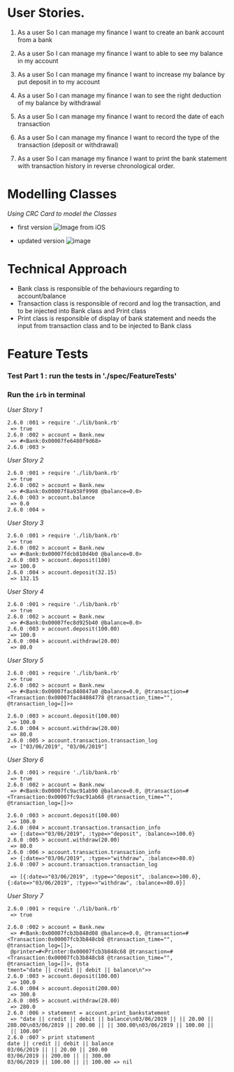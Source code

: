 # User Stories.   
1. As a user
So I can manage my finance
I want to create an bank account from a bank

2. As a user
So I can manage my finance
I want to able to see my balance in my account

3. As a user
So I can manage my finance
I want to increase my balance by put deposit in to my account

4. As a user
So I can manage my finance
I wan to see the right deduction of my balance by withdrawal

5. As a user
So I can manage my finance
I want to record the date of each transaction

6. As a user
So I can manage my finance
I want to record the type of the transaction (deposit or withdrawal)

7. As a user
So I can manage my finance
I want to print the bank statement with transaction history in reverse chronological order.


# Modelling Classes
*Using CRC Card to model the Classes*

* first version
![Image from iOS](https://user-images.githubusercontent.com/47269063/58797329-a7ca9a80-85f7-11e9-8ba8-f4ce39917d84.jpg)

* updated version
![image](https://user-images.githubusercontent.com/47269063/58835141-0ec66e80-864d-11e9-9a93-cadfe47434b3.png)

# Technical Approach

* Bank class is responsible of the behaviours regarding to account/balance
* Transaction class is responsible of record and log the transaction, and to be injected into Bank class and Print class
* Print class is responsible of display of bank statement and needs the input from transaction class and to be injected to Bank class


# Feature Tests
  ### Test Part 1 : run the tests in './spec/FeatureTests'

  ### Run the ```irb``` in terminal


*User Story 1*

```
2.6.0 :001 > require './lib/bank.rb'
 => true
2.6.0 :002 > account = Bank.new
 => #<Bank:0x00007fe6480f9d68>
2.6.0 :003 >
```

*User Story 2*
```
2.6.0 :001 > require './lib/bank.rb'
 => true
2.6.0 :002 > account = Bank.new
 => #<Bank:0x00007f8a938f9998 @balance=0.0>
2.6.0 :003 > account.balance
 => 0.0
2.6.0 :004 >
```

*User Story 3*
```
2.6.0 :001 > require './lib/bank.rb'
 => true
2.6.0 :002 > account = Bank.new
 => #<Bank:0x00007fdcb810d4b0 @balance=0.0>
2.6.0 :003 > account.deposit(100)
 => 100.0
2.6.0 :004 > account.deposit(32.15)
 => 132.15
```

*User Story 4*
```
2.6.0 :001 > require './lib/bank.rb'
 => true
2.6.0 :002 > account = Bank.new
 => #<Bank:0x00007fec8d925b40 @balance=0.0>
2.6.0 :003 > account.deposit(100.00)
 => 100.0
2.6.0 :004 > account.withdraw(20.00)
 => 80.0
```

*User Story 5*
```
2.6.0 :001 > require './lib/bank.rb'
 => true
2.6.0 :002 > account = Bank.new
 => #<Bank:0x00007fac840847a0 @balance=0.0, @transaction=#<Transaction:0x00007fac84084778 @transaction_time="", @transaction_log=[]>>

2.6.0 :003 > account.deposit(100.00)
 => 100.0
2.6.0 :004 > account.withdraw(20.00)
 => 80.0
2.6.0 :005 > account.transaction.transaction_log
 => ["03/06/2019", "03/06/2019"]
```

*User Story 6*
```
2.6.0 :001 > require './lib/bank.rb'
 => true
2.6.0 :002 > account = Bank.new
 => #<Bank:0x00007fc9ac91ab90 @balance=0.0, @transaction=#<Transaction:0x00007fc9ac91ab68 @transaction_time="", @transaction_log=[]>>

2.6.0 :003 > account.deposit(100.00)
 => 100.0
2.6.0 :004 > account.transaction.transaction_info
 => {:date=>"03/06/2019", :type=>"deposit", :balance=>100.0}
2.6.0 :005 > account.withdraw(20.00)
 => 80.0
2.6.0 :006 > account.transaction.transaction_info
 => {:date=>"03/06/2019", :type=>"withdraw", :balance=>80.0}
2.6.0 :007 > account.transaction.transaction_log

 => [{:date=>"03/06/2019", :type=>"deposit", :balance=>100.0}, {:date=>"03/06/2019", :type=>"withdraw", :balance=>80.0}]
```

*User Story 7*
```
2.6.0 :001 > require './lib/bank.rb'
 => true

2.6.0 :002 > account = Bank.new
 => #<Bank:0x00007fcb3b848d08 @balance=0.0, @transaction=#<Transaction:0x00007fcb3b848cb8 @transaction_time="", @transaction_log=[]>,
 @printer=#<Printer:0x00007fcb3b848c68 @transaction=#<Transaction:0x00007fcb3b848cb8 @transaction_time="", @transaction_log=[]>, @sta
tment="date || credit || debit || balance\n">>
2.6.0 :003 > account.deposit(100.00)
 => 100.0
2.6.0 :004 > account.deposit(200.00)
 => 300.0
2.6.0 :005 > account.withdraw(20.00)
 => 280.0
2.6.0 :006 > statement = account.print_bankstatement
 => "date || credit || debit || balance\n03/06/2019 || || 20.00 || 280.00\n03/06/2019 || 200.00 || || 300.00\n03/06/2019 || 100.00 ||
 || 100.00"
2.6.0 :007 > print statement
date || credit || debit || balance
03/06/2019 || || 20.00 || 280.00
03/06/2019 || 200.00 || || 300.00
03/06/2019 || 100.00 || || 100.00 => nil
```
